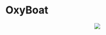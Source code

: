 # OxyBoat

<center><img src = "https://media.discordapp.net/attachments/892270315630133268/898567392941211648/oxy_boat_pic.png" /></center>
